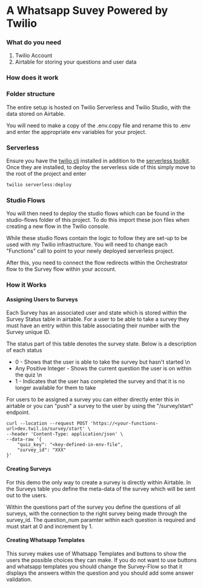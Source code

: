 # A Whatsapp Suvey Powered by Twilio

### What do you need
1. Twilio Account
2. Airtable for storing your questions and user data

### How does it work

### Folder structure
The entire setup is hosted on Twilio Serverless and Twilio Studio, with the data stored on Airtable.

You will need to make a copy of the .env.copy file and rename this to .env and enter the appropriate env variables for your project.

### Serverless
Ensure you have the [twilio cli](https://www.twilio.com/docs/twilio-cli/quickstart) installed in addition to the [serverless toolkit](https://www.twilio.com/docs/labs/serverless-toolkit/getting-started#install-the-twilio-serverless-toolkit). Once they are installed, to deploy the serverless side of this simply move to the root of the project and enter

```bash
twilio serverless:deploy
```

### Studio Flows
You will then need to deploy the studio flows which can be found in the studio-flows folder of this project. To do this import these json files when creating a new flow in the Twilio console.

While these studio flows contain the logic to follow they are set-up to be used with my Twilio infrastructure. You will need to change each "Functions" call to point to your newly deployed serverless project.

After this, you need to connect the flow redirects within the Orchestrator flow to the Survey flow within your account. 


### How it Works

#### Assigning Users to Surveys
Each Survey has an associated user and state which is stored within the Survey Status table in airtable. For a user to be able to take a survey they must have an entry within this table associating their number with the Survey unique ID. 

The status part of this table denotes the survey state. Below is a description of each status

- 0 - Shows that the user is able to take the survey but hasn't started \n
- Any Positive Integer - Shows the current question the user is on within the quiz \n
- 1 - Indicates that the user has completed the survey and that it is no longer available for them to take

For users to be assigned a survey you can either directly enter this in airtable or you can "push" a survey to the user by using the "/survey/start" endpoint.

```curl
curl --location --request POST 'https://<your-functions-url>dev.twil.io/survey/start' \
--header 'Content-Type: application/json' \
--data-raw '{
    "quiz_key": "<key-defined-in-env-file",
    "survey_id": "XXX"
}'
```

#### Creating Surveys
For this demo the only way to create a survey is directly within Airtable. In the Surveys table you define the meta-data of the survey which will be sent out to the users. 

Within the questions part of the survey you define the questions of all surveys, with the connection to the right survey being made through the survey_id. The question_num paramter within each question is required and must start at 0 and increment by 1.

#### Creating Whatsapp Templates
This survey makes use of Whatsapp Templates and buttons to show the users the possible choices they can make. If you do not want to use buttons and whatsapp templates you should change the Survey-Flow so that it displays the answers within the question and you should add some answer validation.



